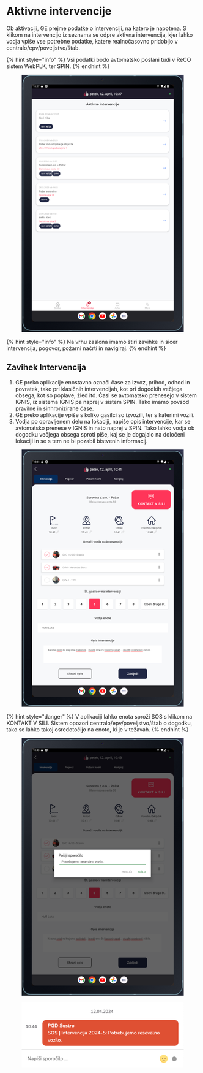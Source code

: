# Aktivne intervencije

Ob aktivaciji, GE prejme podatke o intervenciji, na katero je napotena. S klikom na intervencijo iz seznama se odpre aktivna intervencija, kjer lahko vodja vpiše vse potrebne podatke, katere realnočasovno pridobijo v centralo/epv/poveljstvo/štab.

{% hint style="info" %}
Vsi podatki bodo avtomatsko poslani tudi v ReCO sistem WebPLK, ter SPIN.
{% endhint %}

<figure><img src="../../.gitbook/assets/image (1) (1) (1) (1) (1).png" alt=""><figcaption></figcaption></figure>



{% hint style="info" %}
Na vrhu zaslona imamo štiri zavihke in sicer intervencija, pogovor, požarni načrti in navigiraj.
{% endhint %}

## Zavihek Intervencija

1. GE preko aplikacije enostavno označi čase za izvoz, prihod, odhod in povratek, tako pri klasičnih intervencijah, kot pri dogodkih večjega obsega, kot so poplave, žled itd. Časi se avtomatsko prenesejo v sistem IGNIS, iz sistema IGNIS pa naprej v sistem SPIN. Tako imamo povsod pravilne in sinhronizirane čase.
2. GE preko aplikacije vpiše s koliko gasilci so izvozili, ter s katerimi vozili.
3. Vodja po opravljenem delu na lokaciji, napiše opis intervencije, kar se avtomatsko prenese v IGNIS in nato naprej v SPIN. Tako lahko vodja ob dogodku večjega obsega sproti piše, kaj se je dogajalo na določeni lokaciji in se s tem ne bi pozabil bistvenih informacij.

<figure><img src="../../.gitbook/assets/image (2) (1) (1).png" alt=""><figcaption></figcaption></figure>

{% hint style="danger" %}
V aplikaciji lahko enota sproži SOS s klikom na KONTAKT V SILI. Sistem opozori centralo/epv/poveljstvo/štab o dogodku, tako se lahko takoj osredotočijo na enoto, ki je v težavah.
{% endhint %}

<figure><img src="../../.gitbook/assets/image (3) (1) (1).png" alt=""><figcaption></figcaption></figure>

<figure><img src="../../.gitbook/assets/image (4) (1).png" alt=""><figcaption></figcaption></figure>
